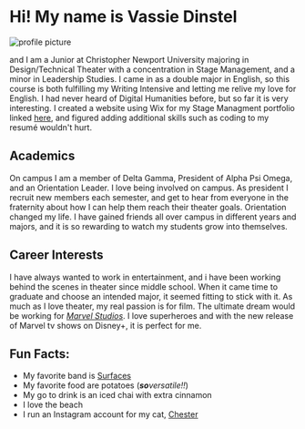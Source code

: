 # Hi! My name is Vassie Dinstel
![profile picture](https://vassiedinstel.github.io/vassie-dinstel/images/A097C38E-81B3-4559-809B-EB4AC8EE244A.jpeg)

and I am a Junior at Christopher Newport University majoring in Design/Technical Theater with a concentration in Stage Management, and a minor in Leadership Studies. I came in as a double major in English, so this course is both fulfilling my Writing Intensive and letting me relive my love for English. I had never heard of Digital Humanities before, but so far it is very interesting. I created a website using Wix for my Stage Managment portfolio linked [here](https://elizabethdinstel18.wixsite.com/vassiedinstel), and figured adding additional skills such as coding to my resumé wouldn't hurt.


## Academics

On campus I am a member of Delta Gamma, President of Alpha Psi Omega, and an Orientation Leader. I love being involved on campus. As president I recruit new members each semester, and get to hear from everyone in the fraternity about how I can help them reach their theater goals. Orientation changed my life. I have gained friends all over campus in different years and majors, and it is so rewarding to watch my students grow into themselves. 


## Career Interests

I have always wanted to work in entertainment, and i have been working behind the scenes in theater since middle school. When it came time to graduate and choose an intended major, it seemed fitting to stick with it. As much as I love theater, my real passion is for film. The ultimate dream would be working for [_Marvel Studios_](https://www.marvel.com/movies). I love superheroes and with the new release of Marvel tv shows on Disney+, it is perfect for me. 

## Fun Facts:
* My favorite band is [Surfaces]( http://www.surfacesmusic.com)
* My favorite food are potatoes (_**so**versatile!!_)
* My go to drink is an iced chai with extra cinnamon
* I love the beach
* I run an Instagram account for my cat, [Chester](https://www.instagram.com/tetter_letter/)



